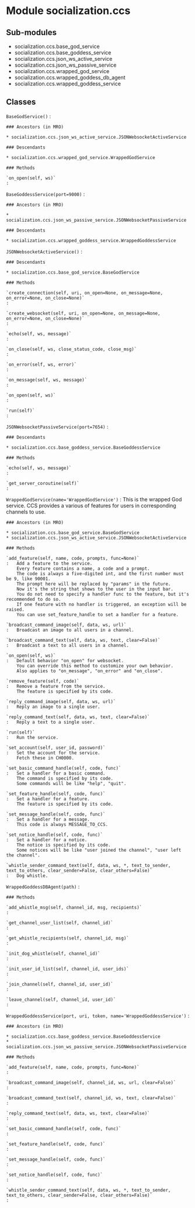 Module socialization.ccs
========================

Sub-modules
-----------
* socialization.ccs.base_god_service
* socialization.ccs.base_goddess_service
* socialization.ccs.json_ws_active_service
* socialization.ccs.json_ws_passive_service
* socialization.ccs.wrapped_god_service
* socialization.ccs.wrapped_goddess_db_agent
* socialization.ccs.wrapped_goddess_service

Classes
-------

`BaseGodService()`
:   

    ### Ancestors (in MRO)

    * socialization.ccs.json_ws_active_service.JSONWebsocketActiveService

    ### Descendants

    * socialization.ccs.wrapped_god_service.WrappedGodService

    ### Methods

    `on_open(self, ws)`
    :

`BaseGoddessService(port=9000)`
:   

    ### Ancestors (in MRO)

    * socialization.ccs.json_ws_passive_service.JSONWebsocketPassiveService

    ### Descendants

    * socialization.ccs.wrapped_goddess_service.WrappedGoddessService

`JSONWebsocketActiveService()`
:   

    ### Descendants

    * socialization.ccs.base_god_service.BaseGodService

    ### Methods

    `create_connection(self, uri, on_open=None, on_message=None, on_error=None, on_close=None)`
    :

    `create_websocket(self, uri, on_open=None, on_message=None, on_error=None, on_close=None)`
    :

    `echo(self, ws, message)`
    :

    `on_close(self, ws, close_status_code, close_msg)`
    :

    `on_error(self, ws, error)`
    :

    `on_message(self, ws, message)`
    :

    `on_open(self, ws)`
    :

    `run(self)`
    :

`JSONWebsocketPassiveService(port=7654)`
:   

    ### Descendants

    * socialization.ccs.base_goddess_service.BaseGoddessService

    ### Methods

    `echo(self, ws, message)`
    :

    `get_server_coroutine(self)`
    :

`WrappedGodService(name='WrappedGodService')`
:   This is the wrapped God service.
    CCS provides a various of features for users in corresponding channels to use.

    ### Ancestors (in MRO)

    * socialization.ccs.base_god_service.BaseGodService
    * socialization.ccs.json_ws_active_service.JSONWebsocketActiveService

    ### Methods

    `add_feature(self, name, code, prompts, func=None)`
    :   Add a feature to the service.
        Every feature contains a name, a code and a prompt.
        The code is always a five-digited int, and the first number must be 9, like 90001.
        The prompt here will be replaced by "params" in the future.
        Now it's the string that shows to the user in the input bar.
        You do not need to specify a handler func to the feature, but it's recommended to do so.
        If one feature with no handler is triggered, an exception will be raised.
        You can use set_feature_handle to set a handler for a feature.

    `broadcast_command_image(self, data, ws, url)`
    :   Broadcast an image to all users in a channel.

    `broadcast_command_text(self, data, ws, text, clear=False)`
    :   Broadcast a text to all users in a channel.

    `on_open(self, ws)`
    :   Default behavior "on_open" for websocket.
        You can override this method to customize your own behavior.
        Also applies to "on_message", "on_error" and "on_close".

    `remove_feature(self, code)`
    :   Remove a feature from the service.
        The feature is specified by its code.

    `reply_command_image(self, data, ws, url)`
    :   Reply an image to a single user.

    `reply_command_text(self, data, ws, text, clear=False)`
    :   Reply a text to a single user.

    `run(self)`
    :   Run the service.

    `set_account(self, user_id, password)`
    :   Set the account for the service.
        Fetch these in CH0000.

    `set_basic_command_handle(self, code, func)`
    :   Set a handler for a basic command.
        The command is specified by its code.
        Some commands will be like "help", "quit".

    `set_feature_handle(self, code, func)`
    :   Set a handler for a feature.
        The feature is specified by its code.

    `set_message_handle(self, code, func)`
    :   Set a handler for a message.
        This code is always MESSAGE_TO_CCS.

    `set_notice_handle(self, code, func)`
    :   Set a handler for a notice.
        The notice is specified by its code.
        Some notices will be like "user joined the channel", "user left the channel".

    `whistle_sender_command_text(self, data, ws, *, text_to_sender, text_to_others, clear_sender=False, clear_others=False)`
    :   Dog whistle.

`WrappedGoddessDBAgent(path)`
:   

    ### Methods

    `add_whistle_msg(self, channel_id, msg, recipients)`
    :

    `get_channel_user_list(self, channel_id)`
    :

    `get_whistle_recipients(self, channel_id, msg)`
    :

    `init_dog_whistle(self, channel_id)`
    :

    `init_user_id_list(self, channel_id, user_ids)`
    :

    `join_channel(self, channel_id, user_id)`
    :

    `leave_channel(self, channel_id, user_id)`
    :

`WrappedGoddessService(port, uri, token, name='WrappedGoddessService')`
:   

    ### Ancestors (in MRO)

    * socialization.ccs.base_goddess_service.BaseGoddessService
    * socialization.ccs.json_ws_passive_service.JSONWebsocketPassiveService

    ### Methods

    `add_feature(self, name, code, prompts, func=None)`
    :

    `broadcast_command_image(self, channel_id, ws, url, clear=False)`
    :

    `broadcast_command_text(self, channel_id, ws, text, clear=False)`
    :

    `reply_command_text(self, data, ws, text, clear=False)`
    :

    `set_basic_command_handle(self, code, func)`
    :

    `set_feature_handle(self, code, func)`
    :

    `set_message_handle(self, code, func)`
    :

    `set_notice_handle(self, code, func)`
    :

    `whistle_sender_command_text(self, data, ws, *, text_to_sender, text_to_others, clear_sender=False, clear_others=False)`
    :